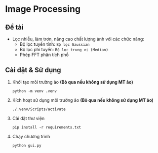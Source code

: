 # Image Processing

## Đề tài

-   Lọc nhiễu, làm trơn, nâng cao chất lượng ảnh với các chức năng:
    -   Bộ lọc tuyến tính: `Bộ lọc Gaussian`
    -   Bộ lọc phi tuyến: `Bộ lọc trung vị (Median)`
    -   Phép FFT phân tích phổ

## Cài đặt & Sử dụng

1. Khởi tạo môi trường ảo **(Bỏ qua nếu không sử dụng MT ảo)**

    ```
    python -m venv .venv
    ```

2. Kích hoạt sử dụng môi trường ảo **(Bỏ qua nếu không sử dụng MT ảo)**

    ```
    ./.venv/Scripts/activate
    ```

3. Cài đặt thư viện

    ```
    pip install -r requirements.txt
    ```

4. Chạy chương trình
    ```
    python gui.py
    ```
